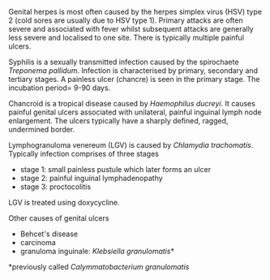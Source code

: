 Genital herpes is most often caused by the herpes simplex virus (HSV) type 2 (cold sores are usually due to HSV type 1\). Primary attacks are often severe and associated with fever whilst subsequent attacks are generally less severe and localised to one site. There is typically multiple painful ulcers.  
  
Syphilis is a sexually transmitted infection caused by the spirochaete *Treponema pallidum*. Infection is characterised by primary, secondary and tertiary stages. A painless ulcer (chancre) is seen in the primary stage. The incubation period\= 9\-90 days.  
  
Chancroid is a tropical disease caused by *Haemophilus ducreyi*. It causes painful genital ulcers associated with unilateral, painful inguinal lymph node enlargement. The ulcers typically have a sharply defined, ragged, undermined border.  
  
Lymphogranuloma venereum (LGV) is caused by *Chlamydia trachomatis*. Typically infection comprises of three stages  
* stage 1: small painless pustule which later forms an ulcer
* stage 2: painful inguinal lymphadenopathy
* stage 3: proctocolitis

  
LGV is treated using doxycycline.  
  
Other causes of genital ulcers  
* Behcet's disease
* carcinoma
* granuloma inguinale: *Klebsiella granulomatis*\*

  
\*previously called *Calymmatobacterium granulomatis*